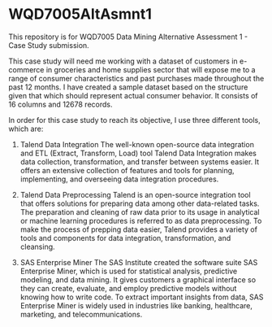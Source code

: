 # WQD7005AltAsmnt1
This repository is for WQD7005 Data Mining Alternative Assessment 1 - Case Study submission.

This case study will need me working with a dataset of customers in e-commerce in groceries and home supplies sector that will expose me to a range of consumer characteristics and past purchases made throughout the past 12 months. I have created a sample dataset based on the structure given that which should represent actual consumer behavior. It consists of 16 columns and 12678 records.

In order for this case study to reach its objective, I use three different tools, which are:

1. Talend Data Integration
   The well-known open-source data integration and ETL (Extract, Transform, Load) tool Talend Data Integration makes data collection,
   transformation, and transfer between systems easier. It offers an extensive collection of features and tools for planning,
   implementing, and overseeing data integration procedures.
   
2. Talend Data Preprocessing
   Talend is an open-source integration tool that offers solutions for preparing data among other data-related tasks. The preparation and
   cleaning of raw data prior to its usage in analytical or machine learning procedures is referred to as data preprocessing. To make the
   process of prepping data easier, Talend provides a variety of tools and components for data integration, transformation, and cleansing.

3. SAS Enterprise Miner
   The SAS Institute created the software suite SAS Enterprise Miner, which is used for statistical analysis, predictive modeling, and
   data mining. It gives customers a graphical interface so they can create, evaluate, and employ predictive models without knowing how
   to write code. To extract important insights from data, SAS Enterprise Miner is widely used in industries like banking, healthcare,
   marketing, and telecommunications.

